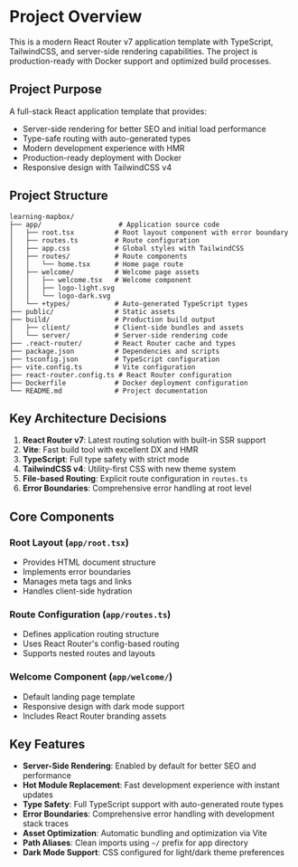 # Project Overview

This is a modern React Router v7 application template with TypeScript, TailwindCSS, and server-side rendering capabilities. The project is production-ready with Docker support and optimized build processes.

## Project Purpose

A full-stack React application template that provides:
- Server-side rendering for better SEO and initial load performance
- Type-safe routing with auto-generated types
- Modern development experience with HMR
- Production-ready deployment with Docker
- Responsive design with TailwindCSS v4

## Project Structure

```
learning-mapbox/
├── app/                   # Application source code
│   ├── root.tsx          # Root layout component with error boundary
│   ├── routes.ts         # Route configuration
│   ├── app.css           # Global styles with TailwindCSS
│   ├── routes/           # Route components
│   │   └── home.tsx      # Home page route
│   ├── welcome/          # Welcome page assets
│   │   ├── welcome.tsx   # Welcome component
│   │   ├── logo-light.svg
│   │   └── logo-dark.svg
│   └── +types/           # Auto-generated TypeScript types
├── public/               # Static assets
├── build/                # Production build output
│   ├── client/           # Client-side bundles and assets
│   └── server/           # Server-side rendering code
├── .react-router/        # React Router cache and types
├── package.json          # Dependencies and scripts
├── tsconfig.json         # TypeScript configuration
├── vite.config.ts        # Vite configuration
├── react-router.config.ts # React Router configuration
├── Dockerfile            # Docker deployment configuration
└── README.md             # Project documentation
```

## Key Architecture Decisions

1. **React Router v7**: Latest routing solution with built-in SSR support
2. **Vite**: Fast build tool with excellent DX and HMR
3. **TypeScript**: Full type safety with strict mode
4. **TailwindCSS v4**: Utility-first CSS with new theme system
5. **File-based Routing**: Explicit route configuration in `routes.ts`
6. **Error Boundaries**: Comprehensive error handling at root level

## Core Components

### Root Layout (`app/root.tsx`)
- Provides HTML document structure
- Implements error boundaries
- Manages meta tags and links
- Handles client-side hydration

### Route Configuration (`app/routes.ts`)
- Defines application routing structure
- Uses React Router's config-based routing
- Supports nested routes and layouts

### Welcome Component (`app/welcome/`)
- Default landing page template
- Responsive design with dark mode support
- Includes React Router branding assets

## Key Features

- **Server-Side Rendering**: Enabled by default for better SEO and performance
- **Hot Module Replacement**: Fast development experience with instant updates
- **Type Safety**: Full TypeScript support with auto-generated route types
- **Error Boundaries**: Comprehensive error handling with development stack traces
- **Asset Optimization**: Automatic bundling and optimization via Vite
- **Path Aliases**: Clean imports using `~/` prefix for app directory
- **Dark Mode Support**: CSS configured for light/dark theme preferences